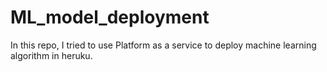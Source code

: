 # ML_model_deployment
In this repo, I tried to use Platform as a service to deploy machine learning algorithm in heruku.
